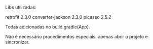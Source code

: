 Libs utilizadas:

retrofit 2.3.0
converter-jackson 2.3.0
picasso 2.5.2 

Todas adicionadas no build.gradle(App).

Não é necessário procedimentos especiais, apenas abrir o projeto e sincronizar.
